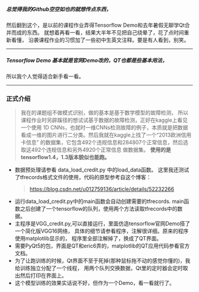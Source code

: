##### 总觉得我的Github空空如也的就想传点东西，
然后翻到这个，是以前的课程作业弄得Tensorflow Demo和去年暑假无聊学Qt合并而成的东西。
就想着再看一看，结果大半年不见把自己绕晕了，花了点时间重新看懂，
沿袭课程作业的习惯加了一些初中生英文注释。要是有人看到，别笑。
___
##### Tensorflow Demo 基本就是官网Demo改的，QT也都是些基本用法，
所以我个人觉得适合新手看一看。
___
### 正式介绍
> 我在的课题组不做模式识别，做的基本是基于数学模型的故障检测，
所以课程作业时另辟蹊径的想试试基于数据的故障检测，正好在kaggle上看见一个使用
1D CNNs，也就时一维CNNs检测故障的例子，本质就是把数据看成一维的图片进行二分类。然后我就在kaggle上找了一个“2013欧洲信用卡信息”
的数据集，它包含492个违规信息和284807个正常信息，然后选取这492个违规信息和另外4920个正常信息
做数据集。
**使用的是tensorflow1.4，1.3版本貌似也能跑。**
 * 数据预处理请参看 data_load_credit.py 中的load_data函数。
   这里我还测试了tfrecords格式文件的使用，代码的原型参考自这个博客：
   > https://blog.csdn.net/u012759136/article/details/52232266
 * 运行data_load_credit.py中的main函数会自动创建需要的tfrecords.
   main函数之后创建了一个tensorflow的队列，使用两个方法读取tfrecords中的数据。
 * 主程序是VGG_credit.py,可以直接运行，里面仿造tensorflow官网Demo搭了一个简化版VGG16网络，
   具体的细节请参看程序，注解很详细。原来的程序使用matplotlib显示的，
   程序里全部注解掉了，换成了QT界面。
 * 需要PyQt5的包，界面是QT和eric6弄的，matplotlib的QT应用代码参看官方文档。
 * 为了让跑训练的时候，Qt界面不至于死掉(那种鼠标拖不动的感觉你懂的)，我给训练独立分配了一个线程，
   用两个队列交换数据，Qt里的定时器会定时取出然后打印在界面上。
 * 这个模型训练的效果实话说不好，但作为一个Demo，看一看就行了。
